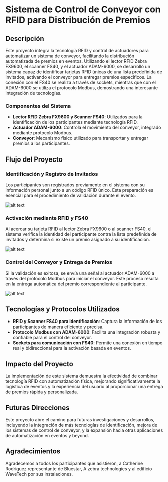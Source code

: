 # Sistema de Control de Conveyor con RFID para Distribución de Premios

## Descripción

Este proyecto integra la tecnología RFID y control de actuadores para automatizar un sistema de conveyor, facilitando la distribución automatizada de premios en eventos. Utilizando el lector RFID Zebra FX9600, el scanner FS40, y el actuador ADAM-6000, se desarrolló un sistema capaz de identificar tarjetas RFID únicas de una lista predefinida de invitados, activando el conveyor para entregar premios específicos. La conexión con el FS40 se realiza a través de sockets, mientras que con el ADAM-6000 se utiliza el protocolo Modbus, demostrando una interesante integración de tecnologías.

### Componentes del Sistema

- **Lector RFID Zebra FX9600 y Scanner FS40**: Utilizados para la identificación de los participantes mediante tecnología RFID.
- **Actuador ADAM-6000**: Controla el movimiento del conveyor, integrado mediante protocolo Modbus.
- **Conveyor**: Mecanismo físico utilizado para transportar y entregar premios a los participantes.

## Flujo del Proyecto

### Identificación y Registro de Invitados

Los participantes son registrados previamente en el sistema con su información personal junto a un código RFID único. Esta preparación es esencial para el procedimiento de validación durante el evento.

![alt text](https://firebasestorage.googleapis.com/v0/b/invitacion-27932.appspot.com/o/Imagen%20de%20WhatsApp%202024-04-09%20a%20las%2015.48.43_af4cbac5.jpg?alt=media&token=547fb506-eee1-4dd0-957c-3e409026bf9f)

### Activación mediante RFID y FS40

Al acercar su tarjeta RFID al lector Zebra FX9600 o al scanner FS40, el sistema verifica la identidad del participante contra la lista predefinida de invitados y determina si existe un premio asignado a su identificación.

![alt text](https://firebasestorage.googleapis.com/v0/b/invitacion-27932.appspot.com/o/Imagen%20de%20WhatsApp%202024-04-09%20a%20las%2015.48.43_66de91af.jpg?alt=media&token=153b0d78-0bd2-49c1-a6ba-d22bb1a1bc10)

### Control del Conveyor y Entrega de Premios

Si la validación es exitosa, se envía una señal al actuador ADAM-6000 a través del protocolo Modbus para iniciar el conveyor. Este proceso resulta en la entrega automática del premio correspondiente al participante.

![alt text](https://firebasestorage.googleapis.com/v0/b/invitacion-27932.appspot.com/o/Sin%20t%C3%ADtulo.png?alt=media&token=0ff18c99-86dd-4ad9-a004-ab4ca574c48a)

## Tecnologías y Protocolos Utilizados

- **RFID y Scanner FS40 para identificación**: Captura la información de los participantes de manera eficiente y precisa.
- **Protocolo Modbus con ADAM-6000**: Facilita una integración robusta y confiable para el control del conveyor.
- **Sockets para comunicación con FS40**: Permite una conexión en tiempo real y bidireccional para la activación basada en eventos.

## Impacto del Proyecto

La implementación de este sistema demuestra la efectividad de combinar tecnología RFID con automatización física, mejorando significativamente la logística de eventos y la experiencia del usuario al proporcionar una entrega de premios rápida y personalizada.

## Futuras Direcciones

Este proyecto abre el camino para futuras investigaciones y desarrollos, incluyendo la integración de más tecnologías de identificación, mejora de los sistemas de control de conveyor, y la expansión hacia otras aplicaciones de automatización en eventos y beyond.

## Agradecimientos

Agradecemos a todos los participantes que asistieron, a Catherine Rodriguez representante de Bluestar, A zebra technologies y al edificio WaveTech por sus instalaciones.

